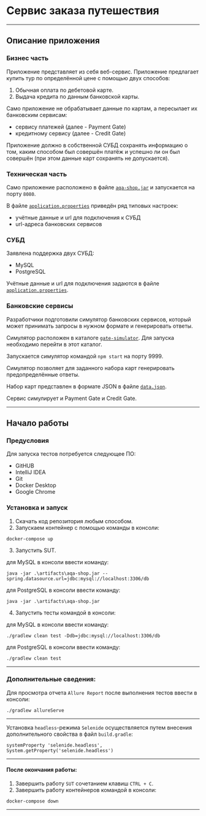 # Сервис заказа путешествия

___
## Описание приложения

### Бизнес часть

Приложение представляет из себя веб-сервис.
Приложение предлагает купить тур по определённой цене с помощью двух способов:
1. Обычная оплата по дебетовой карте.
1. Выдача кредита по данным банковской карты.

Само приложение не обрабатывает данные по картам, а пересылает их банковским сервисам:
* сервису платежей (далее - Payment Gate)
* кредитному сервису (далее - Credit Gate)

Приложение должно в собственной СУБД сохранять информацию о том, каким способом был совершён платёж и успешно ли он был совершён (при этом данные карт сохранять не допускается).

### Техническая часть

Само приложение расположено в файле [`aqa-shop.jar`](artifacts/aqa-shop.jar) и запускается на порту `8080`.

В файле [`application.properties`](application.properties) приведён ряд типовых настроек:
* учётные данные и url для подключения к СУБД
* url-адреса банковских сервисов

### СУБД

Заявлена поддержка двух СУБД:
* MySQL
* PostgreSQL

Учётные данные и url для подключения задаются в файле [`application.properties`](application.properties).

### Банковские сервисы

Разработчики подготовили симулятор банковских сервисов, который может принимать запросы в нужном формате и генерировать ответы.

Симулятор расположен в каталоге [`gate-simulator`](gate-simulator). Для запуска необходимо перейти в этот каталог.

Запускается симулятор командой `npm start` на порту 9999.

Симулятор позволяет для заданного набора карт генерировать предопределённые ответы.

Набор карт представлен в формате JSON в файле [`data.json`](gate-simulator/data.json).

Сервис симулирует и Payment Gate и Credit Gate.
___
## Начало работы

### Предусловия

Для запуска тестов потребуется следующее ПО:
* GitHUB
* IntelliJ IDEA
* Git
* Docker Desktop
* Google Chrome

### Установка и запуск

1. Скачать код репозитория любым способом.
2. Запускаем контейнер с помощью команды в консоли:
```
docker-compose up
```
3. Запустить SUT.

для MySQL в консоли ввести команду: 
```
java -jar .\artifacts\aqa-shop.jar --spring.datasource.url=jdbc:mysql://localhost:3306/db
```

для PostgreSQL в консоли ввести команду: 
```
java -jar .\artifacts\aqa-shop.jar
```

4. Запустить тесты командой в консоли:

для MySQL в консоли ввести команду: 
```
./gradlew clean test -Ddb=jdbc:mysql://localhost:3306/db
```

для PostgreSQL в консоли ввести команду: 
```
./gradlew clean test
```
___

### Дополнительные сведения:

Для просмотра отчета `Allure Report` после выполнения тестов ввести в консоли:
```
./gradlew allureServe
```
___
Установка `headless`-режима `Selenide` осуществляется путем внесения дополнительного свойства в файл `build.gradle`:
```
systemProperty 'selenide.headless', System.getProperty('selenide.headless')
```
___
#### После окончания работы:

1. Завершить работу `SUT` сочетанием клавиш `CTRL + C`.
2. Завершить работу контейнеров командой в консоли:
```
docker-compose down
```
___
